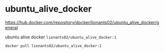 # ubuntu_alive_docker

https://hub.docker.com/repository/docker/lionants02/ubuntu_alive_docker/general

ubuntu alive docker
`lionants02/ubuntu_alive_docker:1`

```sh
docker pull lionants02/ubuntu_alive_docker:1
```
